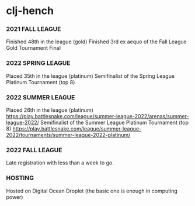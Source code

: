 # clj-hench

### 2021 FALL LEAGUE
Finished 48th in the league (gold)
Finished 3rd ex aequo of the Fall League Gold Tournament Final

### 2022 SPRING LEAGUE
Placed 35th in the league (platinum)
Semifinalist of the Spring League Platinum Tournament (top 8)

### 2022 SUMMER LEAGUE
Placed 26th in the league (platinum)
https://play.battlesnake.com/league/summer-league-2022/arenas/summer-league-2022/
Semifinalist of the Summer League Platinum Tournament (top 8)
https://play.battlesnake.com/league/summer-league-2022/tournaments/summer-league-2022-platinum/

### 2022 FALL LEAGUE
Late registration with less than a week to go.
### HOSTING
Hosted on Digital Ocean Droplet (the basic one is enough in computing power)